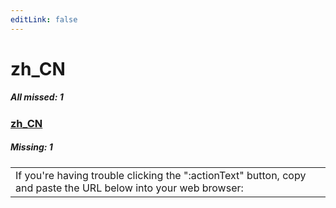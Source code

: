 ```yaml
---
editLink: false
---
```


# zh_CN

##### All missed: 1


### [zh_CN](https://github.com/Laravel-Lang/lang/blob/main/locales/zh_CN/zh_CN.json)

##### Missing: 1

<table >
<tr><td align="left" >
If you're having trouble clicking the ":actionText" button, copy and paste the URL below
into your web browser:
</td>
</tr>

</table>


